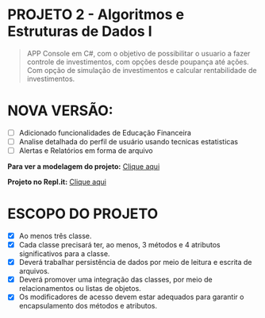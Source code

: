 # PROJETO 2 - Algoritmos e Estruturas de Dados I
> APP Console em C#, com o objetivo de possibilitar o usuario a fazer controle de investimentos, com opções desde poupança até ações. Com opção de simulação de investimentos e calcular rentabilidade de investimentos.

# NOVA VERSÃO:
- [ ] Adicionado funcionalidades de Educação Financeira
- [ ] Analise detalhada do perfil de usuário usando tecnicas estatisticas
- [ ] Alertas e Relatórios em forma de arquivo

**Para ver a modelagem do projeto:** [Clique aqui](https://coggle.it/diagram/XaB8EsyjCiYHwrcJ/t/projeto_aed1)

**Projeto no Repl.it:** [Clique aqui](https://repl.it/@crysthianzaar/Projeto1-AED)

# ESCOPO DO PROJETO
- [X] Ao menos três classe.
- [X] Cada classe precisará ter, ao menos, 3 métodos e 4 atributos significativos para a classe.
- [X] Deverá trabalhar persistência de dados por meio de leitura e escrita de arquivos.
- [X] Deverá promover uma integração das classes, por meio de relacionamentos ou listas de objetos.
- [X] Os modificadores de acesso devem estar adequados para garantir o encapsulamento dos métodos e atributos.
